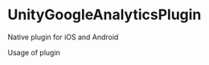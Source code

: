 UnityGoogleAnalyticsPlugin
==========================
Native plugin for iOS and Android

Usage of plugin
